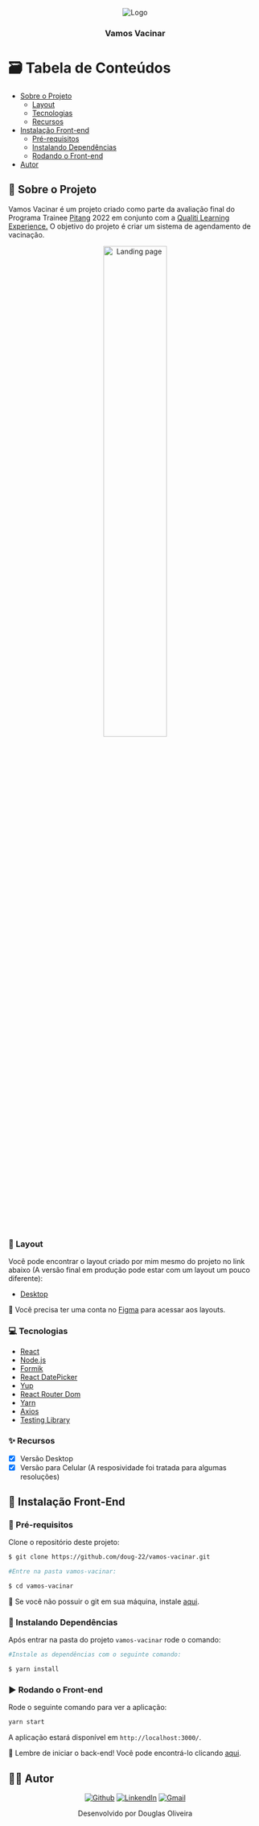 <p align="center">
  <img src="https://doug-22.github.io/assets/assets/projetos/Logo.png" alt="Logo">
  <h3 align="center">Vamos Vacinar</h3>
</p>

<!-- TABLE OF CONTENTS -->
# :card_file_box: Tabela de Conteúdos

* [Sobre o Projeto](#book-sobre-o-projeto)
  * [Layout](#art-layout)
  * [Tecnologias](#computer-tecnologias)
  * [Recursos](#sparkles-recursos)
* [Instalação Front-end](#lipstick-instalação-front-end)
  * [Pré-requisitos](#construction-pré-requisitos)
  * [Instalando Dependências](#construction-instalando-dependências)
  * [Rodando o Front-end](#arrow_forward-rodando-o-front-end)
* [Autor](#man_technologist-autor)

## :book: Sobre o Projeto

Vamos Vacinar é um projeto criado como parte da avaliação final do Programa Trainee [Pitang](https://www.pitang.com/) 2022 em conjunto com a [Qualiti Learning Experience.](https://qualiti.app.toolzz.com.br/qualiti) O objetivo do projeto é criar um sistema de agendamento de vacinação.

<p align="center">
  <img src="https://doug-22.github.io/assets/assets/projetos/vamos-vacinar.png" width="50%" alt="Landing page" /> 
</p>

### :art: Layout

Você pode encontrar o layout criado por mim mesmo do projeto no link abaixo (A versão final em produção pode estar com um layout um pouco diferente):

* [Desktop](https://www.figma.com/file/FAwpUYTJiStRzp96uQSgLO/vamos-vacinar%3F?node-id=0%3A1)

🚨 Você precisa ter uma conta no  [Figma](https://www.figma.com) para acessar aos layouts.

### :computer: Tecnologias

* [React](https://pt-br.reactjs.org/)
* [Node.js](https://nodejs.org/en/)
* [Formik](https://formik.org/docs/overview)
* [React DatePicker](https://reactdatepicker.com/)
* [Yup](https://www.npmjs.com/package/yup)
* [React Router Dom](https://reactrouter.com/docs/en/v6/getting-started/overview)
* [Yarn](https://yarnpkg.com)
* [Axios](https://www.npmjs.com/package/axios)
* [Testing Library](https://testing-library.com/docs/)

### :sparkles: Recursos

  - [x] Versão Desktop
  - [x] Versão para Celular (A resposividade foi tratada para algumas resoluções)

## :lipstick: Instalação Front-End

### :construction: Pré-requisitos

Clone o repositório deste projeto:

```bash
$ git clone https://github.com/doug-22/vamos-vacinar.git

#Entre na pasta vamos-vacinar:

$ cd vamos-vacinar
```

🚨 Se você não possuir o git em sua máquina, instale [aqui](https://git-scm.com/downloads).

### :construction: Instalando Dependências

Após entrar na pasta do projeto `vamos-vacinar` rode o comando:

```bash
#Instale as dependências com o seguinte comando:

$ yarn install
```

### :arrow_forward: Rodando o Front-end

Rode o seguinte comando para ver a aplicação:

```bash
yarn start
```

A aplicação estará disponível em `http://localhost:3000/`.

🚨 Lembre de iniciar o back-end!
Você pode encontrá-lo clicando [aqui](https://github.com/doug-22/vamos-vacinar-backend).

## ‍:man_technologist: Autor

<p align="center">
  <a href="https://github.com/doug-22"><img src="https://img.shields.io/badge/-Github-000?style=flat-square&logo=Github&logoColor=white&link=https://github.com/doug-22" alt="Github" /></a>
  <a href="https://www.linkedin.com/in/douglas-oliveira-dev/"><img src="https://img.shields.io/badge/-LinkedIn-blue?style=flat-square&logo=Linkedin&logoColor=white&link=https://www.linkedin.com/in/douglas-oliveira-dev/" alt="LinkendIn" /></a>
  <a href="mailto:douglas.aguiar410@gmail.com"><img src="https://img.shields.io/badge/-Gmail-c14438?style=flat-square&logo=Gmail&logoColor=white&link=mailto:douglas.aguiar410@gmail" alt="Gmail" /></a>
</p>

<p align="center">Desenvolvido por Douglas Oliveira</p>
